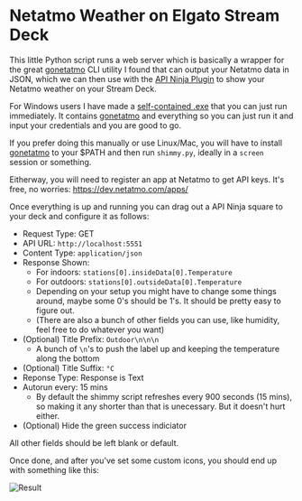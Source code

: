 # Netatmo Weather on Elgato Stream Deck

This little Python script runs a web server which is basically a wrapper for the great [gonetatmo](https://github.com/tanaikech/gonetatmo) CLI utility I found that can output your Netatmo data in JSON, which we can then use with the [API Ninja Plugin](https://barraider.com/) to show your Netatmo weather on your Stream Deck.

For Windows users I have made a [self-contained .exe](https://github.com/lambdan/netatmo-stream-deck/releases/tag/main) that you can just run immediately. It contains [gonetatmo](https://github.com/tanaikech/gonetatmo) and everything so you can just run it and input your credentials and you are good to go.

If you prefer doing this manually or use Linux/Mac, you will have to install [gonetatmo](https://github.com/tanaikech/gonetatmo) to your $PATH and then run `shimmy.py`, ideally in a `screen` session or something.

Eitherway, you will need to register an app at Netatmo to get API keys. It's free, no worries: https://dev.netatmo.com/apps/

Once everything is up and running you can drag out a API Ninja square to your deck and configure it as follows:

- Request Type: GET
- API URL: `http://localhost:5551`
- Content Type: `application/json`
- Response Shown: 
	- For indoors: `stations[0].insideData[0].Temperature` 
	- For outdoors: `stations[0].outsideData[0].Temperature`
	- Depending on your setup you might have to change some things around, maybe some 0's should be 1's. It should be pretty easy to figure out.
	- (There are also a bunch of other fields you can use, like humidity, feel free to do whatever you want)
- (Optional) Title Prefix: `Outdoor\n\n\n`
	- A bunch of `\n`'s to push the label up and keeping the temperature along the bottom
- (Optional) Title Suffix: `°C`
- Reponse Type: Response is Text
- Autorun every: 15 mins
	- By default the shimmy script refreshes every 900 seconds (15 mins), so making it any shorter than that is unecessary. But it doesn't hurt either.
- (Optional) Hide the green success indiciator

All other fields should be left blank or default.

Once done, and after you've set some custom icons, you should end up with something like this:

![Result](https://lambdan.se/img/shellfish/6950193.jpg)
